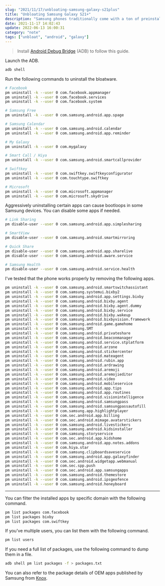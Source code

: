 ```yaml
---
slug: "2021/11/17/unbloating-samsung-galaxy-s21plus"
title: "Unbloating Samsung Galaxy S21+"
description: "Samsung phones traditionally come with a ton of preinstalled bloatware. Learn how to get rid of it using Android Debug Bridge."
date: 2021-11-17 14:02:43
update: 2022-06-13 16:00:31
category: "note"
tags: ["unbloat", "android", "galaxy"]
---
```


> Install [Android Debug Bridge](https://developer.android.com/tools/adb) (ADB) to follow this guide.

Launch the ADB.

```sh
adb shell
```

Run the following commands to uninstall the bloatware.

```sh
# Facebook
pm uninstall -k --user 0 com.facebook.appmanager
pm uninstall -k --user 0 com.facebook.services
pm uninstall -k --user 0 com.facebook.system

# Samsung Free
pm uninstall -k --user 0 com.samsung.android.app.spage

# Samsung Calendar
pm uninstall -k --user 0 com.samsung.android.calendar
pm uninstall -k --user 0 com.samsung.android.app.reminder

# My Galaxy
pm uninstall -k --user 0 com.mygalaxy

# Smart Call / Hiya
pm uninstall -k --user 0 com.samsung.android.smartcallprovider

# Swiftkey
pm uninstall -k --user 0 com.swiftkey.swiftkeyconfigurator
pm uninstall -k --user 0 com.touchtype.swiftkey

# Microsoft
pm uninstall -k --user 0 com.microsoft.appmanager
pm uninstall -k --user 0 com.microsoft.skydrive
```

Aggressively uninstalling certain apps can cause bootloops in some Samsung devices. You can disable some apps if needed.

```sh
# Link Sharing
pm disable-user --user 0 com.samsung.android.app.simplesharing

# SmartView
pm disable-user --user 0 com.samsung.android.smartmirroring

# Quick Share
pm disable-user --user 0 com.samsung.android.app.sharelive
pm disable-user --user 0 com.samsung.android.aware.service

# Samsung Health
pm disable-user --user 0 com.samsung.android.service.health
```

I've tested that the phone works properly by removing the following apps.

```sh
pm uninstall -k --user 0 com.samsung.android.smartswitchassistant
pm uninstall -k --user 0 com.samsung.systemui.bixby2
pm uninstall -k --user 0 com.samsung.android.app.settings.bixby
pm uninstall -k --user 0 com.samsung.android.bixby.agent
pm uninstall -k --user 0 com.samsung.android.bixby.agent.dummy
pm uninstall -k --user 0 com.samsung.android.bixby.service
pm uninstall -k --user 0 com.samsung.android.bixby.wakeup
pm uninstall -k --user 0 com.samsung.android.bixbyvision.framework
pm uninstall -k --user 0 com.samsung.android.game.gamehome
pm uninstall -k --user 0 com.samsung.SMT
pm uninstall -k --user 0 com.samsung.android.privateshare
pm uninstall -k --user 0 com.samsung.android.beaconmanager
pm uninstall -k --user 0 com.samsung.android.service.stplatform
pm uninstall -k --user 0 com.samsung.android.arzone
pm uninstall -k --user 0 com.samsung.android.stickercenter
pm uninstall -k --user 0 com.samsung.android.mateagent
pm uninstall -k --user 0 com.samsung.android.rubin.app
pm uninstall -k --user 0 com.samsung.android.ardrawing
pm uninstall -k --user 0 com.samsung.android.aremoji
pm uninstall -k --user 0 com.samsung.android.aremojieditor
pm uninstall -k --user 0 com.samsung.android.video
pm uninstall -k --user 0 com.samsung.android.mobileservice
pm uninstall -k --user 0 com.samsung.android.app.tips
pm uninstall -k --user 0 com.samsung.android.app.routines
pm uninstall -k --user 0 com.samsung.android.visionintelligence
pm uninstall -k --user 0 com.samsung.android.samsungpass
pm uninstall -k --user 0 com.samsung.android.samsungpassautofill
pm uninstall -k --user 0 com.samsung.app.highlightplayer
pm uninstall -k --user 0 com.sec.android.app.billing
pm uninstall -k --user 0 com.sec.android.mimage.avatarstickers
pm uninstall -k --user 0 com.samsung.android.livestickers
pm uninstall -k --user 0 com.samsung.android.kidsinstaller
pm uninstall -k --user 0 com.samsung.storyservice
pm uninstall -k --user 0 com.sec.android.app.kidshome
pm uninstall -k --user 0 com.samsung.android.app.notes.addons
pm uninstall -k --user 0 com.hiya.star
pm uninstall -k --user 0 com.samsung.clipboardsaveservice
pm uninstall -k --user 0 com.samsung.android.app.galaxyfinder
pm uninstall -k --user 0 com.sec.android.widgetapp.webmanual
pm uninstall -k --user 0 com.sec.spp.push
pm uninstall -k --user 0 com.sec.android.app.samsungapps
pm uninstall -k --user 0 com.samsung.android.themestore
pm uninstall -k --user 0 com.samsung.android.ipsgeofence
pm uninstall -k --user 0 com.samsung.android.honeyboard
```

---

You can filter the installed apps by specific domain with the following command.

```sh
pm list packages com.facebook
pm list packages bixby
pm list packages com.swiftkey
```

If you've multiple users, you can list them with the following command.

```sh
pm list users
```

If you need a full list of packages, use the following command to dump them in a file.

```sh
adb shell pm list packages -f > packages.txt
```

You can also refer to the package details of OEM apps published by Samsung from [Knox](https://docs.samsungknox.com/CCMode/G996B_5G_R.pdf).
